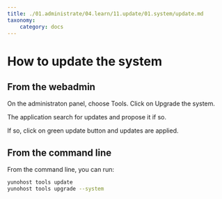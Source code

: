 ```yaml
---
title: ./01.administrate/04.learn/11.update/01.system/update.md
taxonomy:
    category: docs
---
```

# How to update the system

## From the webadmin

On the administraton panel, choose Tools.
Click on Upgrade the system.

The application search for updates and propose it if so.

If so, click on green update button and updates are applied.

## From the command line

From the command line, you can run:

``` bash
yunohost tools update
yunohost tools upgrade --system
```
